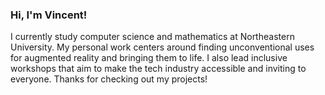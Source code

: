 ### Hi, I'm Vincent!  
I currently study computer science and mathematics at Northeastern University. My personal work centers around finding unconventional uses for augmented reality and bringing them to life. I also lead inclusive workshops that aim to make the tech industry accessible and inviting to everyone. Thanks for checking out my projects!
